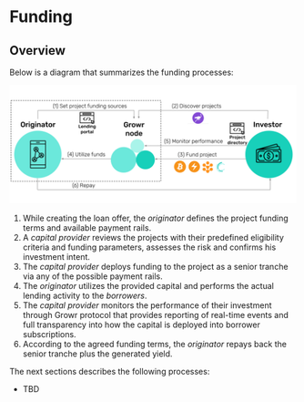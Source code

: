 # Funding

## Overview

Below is a diagram that summarizes the funding processes:

![Growr funding process](../images/growr-funding.svg)

1. While creating the loan offer, the _originator_ defines the project funding terms and available payment rails.
2. A _capital provider_ reviews the projects with their predefined eligibility criteria and funding parameters, assesses the risk and confirms his investment intent.
3. The _capital provider_ deploys funding to the project as a senior tranche via any of the possible payment rails.
4. The _originator_ utilizes the provided capital and performs the actual lending activity to the _borrowers_.
5. The _capital provider_ monitors the performance of their investment through Growr protocol that provides reporting of real-time events and full transparency into how the capital is deployed into borrower subscriptions.
6. According to the agreed funding terms, the _originator_ repays back the senior tranche plus the generated yield.

The next sections describes the following processes:

- TBD

<div style="page-break-after: always;"></div>
